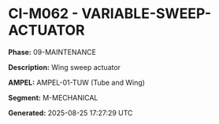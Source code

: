 # CI-M062 - VARIABLE-SWEEP-ACTUATOR

**Phase:** 09-MAINTENANCE

**Description:** Wing sweep actuator

**AMPEL:** AMPEL-01-TUW (Tube and Wing)

**Segment:** M-MECHANICAL

**Generated:** 2025-08-25 17:27:29 UTC
